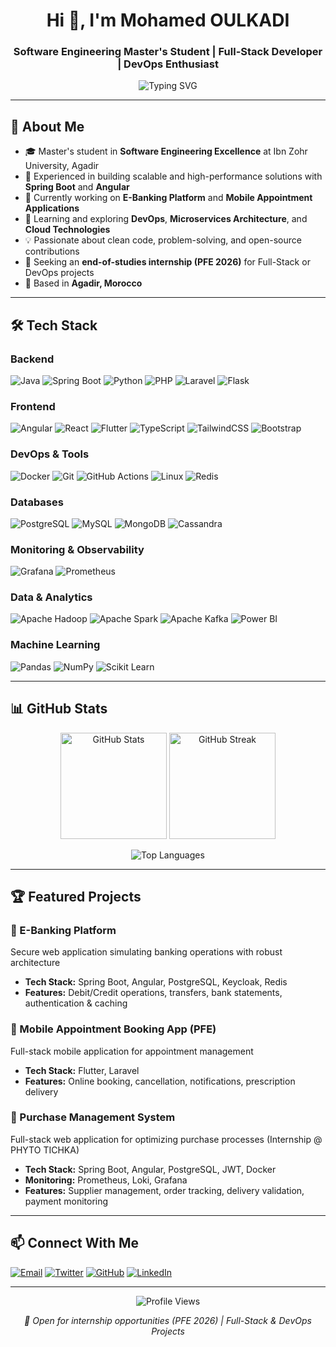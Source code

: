 <h1 align="center">Hi 👋, I'm Mohamed OULKADI</h1>
<h3 align="center">Software Engineering Master's Student | Full-Stack Developer | DevOps Enthusiast</h3>

<p align="center">
  <img src="https://readme-typing-svg.herokuapp.com?font=Fira+Code&pause=1000&color=2F81F7&center=true&vCenter=true&width=435&lines=Master's+in+Software+Engineering;Full-Stack+Developer;DevOps+%26+Cloud+Enthusiast;Open+Source+Contributor" alt="Typing SVG" />
</p>

---

## 🚀 About Me

- 🎓 Master's student in **Software Engineering Excellence** at Ibn Zohr University, Agadir
- 💼 Experienced in building scalable and high-performance solutions with **Spring Boot** and **Angular**
- 🔭 Currently working on **E-Banking Platform** and **Mobile Appointment Applications**
- 🌱 Learning and exploring **DevOps**, **Microservices Architecture**, and **Cloud Technologies**
- 💡 Passionate about clean code, problem-solving, and open-source contributions
- 🎯 Seeking an **end-of-studies internship (PFE 2026)** for Full-Stack or DevOps projects
- 📍 Based in **Agadir, Morocco**

---

## 🛠️ Tech Stack

### Backend
![Java](https://img.shields.io/badge/Java-%23ED8B00.svg?style=for-the-badge&logo=openjdk&logoColor=white)
![Spring Boot](https://img.shields.io/badge/Spring_Boot-6DB33F?style=for-the-badge&logo=spring-boot&logoColor=white)
![Python](https://img.shields.io/badge/Python-3776AB?style=for-the-badge&logo=python&logoColor=white)
![PHP](https://img.shields.io/badge/PHP-777BB4?style=for-the-badge&logo=php&logoColor=white)
![Laravel](https://img.shields.io/badge/Laravel-FF2D20?style=for-the-badge&logo=laravel&logoColor=white)
![Flask](https://img.shields.io/badge/Flask-000000?style=for-the-badge&logo=flask&logoColor=white)

### Frontend
![Angular](https://img.shields.io/badge/Angular-DD0031?style=for-the-badge&logo=angular&logoColor=white)
![React](https://img.shields.io/badge/React-20232A?style=for-the-badge&logo=react&logoColor=61DAFB)
![Flutter](https://img.shields.io/badge/Flutter-02569B?style=for-the-badge&logo=flutter&logoColor=white)
![TypeScript](https://img.shields.io/badge/TypeScript-007ACC?style=for-the-badge&logo=typescript&logoColor=white)
![TailwindCSS](https://img.shields.io/badge/Tailwind_CSS-38B2AC?style=for-the-badge&logo=tailwind-css&logoColor=white)
![Bootstrap](https://img.shields.io/badge/Bootstrap-563D7C?style=for-the-badge&logo=bootstrap&logoColor=white)

### DevOps & Tools
![Docker](https://img.shields.io/badge/Docker-2496ED?style=for-the-badge&logo=docker&logoColor=white)
![Git](https://img.shields.io/badge/Git-F05032?style=for-the-badge&logo=git&logoColor=white)
![GitHub Actions](https://img.shields.io/badge/GitHub_Actions-2088FF?style=for-the-badge&logo=github-actions&logoColor=white)
![Linux](https://img.shields.io/badge/Linux-FCC624?style=for-the-badge&logo=linux&logoColor=black)
![Redis](https://img.shields.io/badge/Redis-DC382D?style=for-the-badge&logo=redis&logoColor=white)

### Databases
![PostgreSQL](https://img.shields.io/badge/PostgreSQL-316192?style=for-the-badge&logo=postgresql&logoColor=white)
![MySQL](https://img.shields.io/badge/MySQL-4479A1?style=for-the-badge&logo=mysql&logoColor=white)
![MongoDB](https://img.shields.io/badge/MongoDB-47A248?style=for-the-badge&logo=mongodb&logoColor=white)
![Cassandra](https://img.shields.io/badge/Cassandra-1287B1?style=for-the-badge&logo=apache-cassandra&logoColor=white)

### Monitoring & Observability
![Grafana](https://img.shields.io/badge/Grafana-F46800?style=for-the-badge&logo=grafana&logoColor=white)
![Prometheus](https://img.shields.io/badge/Prometheus-E6522C?style=for-the-badge&logo=prometheus&logoColor=white)

### Data & Analytics
![Apache Hadoop](https://img.shields.io/badge/Apache_Hadoop-66CCFF?style=for-the-badge&logo=apache-hadoop&logoColor=black)
![Apache Spark](https://img.shields.io/badge/Apache_Spark-E25A1C?style=for-the-badge&logo=apache-spark&logoColor=white)
![Apache Kafka](https://img.shields.io/badge/Apache_Kafka-231F20?style=for-the-badge&logo=apache-kafka&logoColor=white)
![Power BI](https://img.shields.io/badge/Power_BI-F2C811?style=for-the-badge&logo=powerbi&logoColor=black)

### Machine Learning
![Pandas](https://img.shields.io/badge/Pandas-150458?style=for-the-badge&logo=pandas&logoColor=white)
![NumPy](https://img.shields.io/badge/NumPy-013243?style=for-the-badge&logo=numpy&logoColor=white)
![Scikit Learn](https://img.shields.io/badge/Scikit_Learn-F7931E?style=for-the-badge&logo=scikit-learn&logoColor=white)

---

## 📊 GitHub Stats

<p align="center">
  <img src="https://github-readme-stats.vercel.app/api?username=Mohamed-Oulkadi&show_icons=true&theme=tokyonight&hide_border=true&count_private=true" alt="GitHub Stats" height="170"/>
  <img src="https://github-readme-streak-stats.herokuapp.com/?user=Mohamed-Oulkadi&theme=tokyonight&hide_border=true" alt="GitHub Streak" height="170"/>
</p>

<p align="center">
  <img src="https://github-readme-stats.vercel.app/api/top-langs/?username=Mohamed-Oulkadi&layout=compact&theme=tokyonight&hide_border=true" alt="Top Languages"/>
</p>

---

## 🏆 Featured Projects

### 🏦 E-Banking Platform
Secure web application simulating banking operations with robust architecture
- **Tech Stack:** Spring Boot, Angular, PostgreSQL, Keycloak, Redis
- **Features:** Debit/Credit operations, transfers, bank statements, authentication & caching

### 📱 Mobile Appointment Booking App (PFE)
Full-stack mobile application for appointment management
- **Tech Stack:** Flutter, Laravel
- **Features:** Online booking, cancellation, notifications, prescription delivery

### 💼 Purchase Management System
Full-stack web application for optimizing purchase processes (Internship @ PHYTO TICHKA)
- **Tech Stack:** Spring Boot, Angular, PostgreSQL, JWT, Docker
- **Monitoring:** Prometheus, Loki, Grafana
- **Features:** Supplier management, order tracking, delivery validation, payment monitoring

---

## 📫 Connect With Me

<p align="left">
<a href="mailto:mohamedoulkadi03@gmail.com"><img src="https://img.shields.io/badge/Email-D14836?style=for-the-badge&logo=gmail&logoColor=white" alt="Email"/></a>
<a href="https://twitter.com/mohamed0ulkadi"><img src="https://img.shields.io/badge/Twitter-1DA1F2?style=for-the-badge&logo=twitter&logoColor=white" alt="Twitter"/></a>
<a href="https://github.com/Mohamed-Oulkadi"><img src="https://img.shields.io/badge/GitHub-100000?style=for-the-badge&logo=github&logoColor=white" alt="GitHub"/></a>
<a href="https://www.linkedin.com/in/mohamed-oulkadi"><img src="https://img.shields.io/badge/LinkedIn-0077B5?style=for-the-badge&logo=linkedin&logoColor=white" alt="LinkedIn"/></a>
</p>

---

<p align="center">
  <img src="https://komarev.com/ghpvc/?username=Mohamed-Oulkadi&label=Profile%20views&color=0e75b6&style=flat" alt="Profile Views" />
</p>

<p align="center">
  <i>💼 Open for internship opportunities (PFE 2026) | Full-Stack & DevOps Projects</i>
</p>
